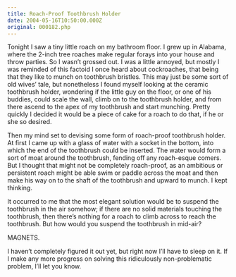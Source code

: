 ```yaml
---
title: Roach-Proof Toothbrush Holder
date: 2004-05-16T10:50:00.000Z
original: 000182.php
---
```


Tonight I saw a tiny little roach on my bathroom floor. I grew up in Alabama, where the 2-inch tree roaches make regular forays into your house and throw parties. So I wasn’t grossed out. I was a little annoyed, but mostly I was reminded of this factoid I once heard about cockroaches, that being that they like to munch on toothbrush bristles. This may just be some sort of old wives’ tale, but nonetheless I found myself looking at the ceramic toothbrush holder, wondering if the little guy on the floor, or one of his buddies, could scale the wall, climb on to the toothbrush holder, and from there ascend to the apex of my toothbrush and start munching. Pretty quickly I decided it would be a piece of cake for a roach to do that, if he or she so desired.

Then my mind set to devising some form of roach-proof toothbrush holder. At first I came up with a glass of water with a socket in the bottom, into which the end of the toothbrush could be inserted. The water would form a sort of moat around the toothbrush, fending off any roach-esque comers. But I thought that might not be completely roach-proof, as an ambitious or persistent roach might be able swim or paddle across the moat and then make his way on to the shaft of the toothbrush and upward to munch. I kept thinking.

It occurred to me that the most elegant solution would be to suspend the toothbrush in the air somehow; if there are no solid materials touching the toothbrush, then there’s nothing for a roach to climb across to reach the toothbrush. But how would you suspend the toothbrush in mid-air?

MAGNETS.

I haven’t completely figured it out yet, but right now I’ll have to sleep on it. If I make any more progress on solving this ridiculously non-problematic problem, I’ll let you know.

<!-- <div class="commentdivider"></div><span class="commentheader">9 Comments</span>

<div class="commentdivider">
<span class="commentauthorbox">Posted by Crono</span>
<span class="commentdatebox">Monday, May 17, 2004</span>
<span class="commenttimebox">12:22 PM</span>
</div>
<div class="commentbody">Crazy, but pretty cool!</div>
<div class="commentdivider">
<span class="commentauthorbox">Posted by <a href="mailto&#58;Savage_dvt&#64;yahoo&#46;com">Darius T.</a></span>
<span class="commentdatebox">Monday, May 17, 2004</span>
<span class="commenttimebox">12:23 PM</span>
</div>
<div class="commentbody">I too had a small roach problem, nothing so

significant that I needed to make a gravity

defying toothbrush, but yea, I can relate.

Ok, I don’t really know why I wrote in here

I think im just really bored…

</div>
<div class="commentdivider">
<span class="commentauthorbox">Posted by noraa</span>
<span class="commentdatebox">Tuesday, May 18, 2004</span>
<span class="commenttimebox"> 1:10 AM</span>
</div>
<div class="commentbody">I think magnets will cause your bathroom compass to go haywire… why don’t you just use an antigravity machine? Duh!</div>
<div class="commentdivider">
<span class="commentauthorbox">Posted by <a href="http://www.pascal.com/cgi-bin/mt/mt-comments.cgi?__mode=red&id=712">Raba Dawg</a></span>
<span class="commentdatebox">Thursday, May 20, 2004</span>
<span class="commenttimebox"> 7:26 PM</span>
</div>
<div class="commentbody">The whole world is scared of germs. When I bought my last toothbrush at the regular drug store, it came with one of these:

<a href="http://en.red-dot.org/274+M59271d1fec4.html">http://en.red-dot.org/274+M59271d1fec4.html</a>

Cool, because there are germs everywhere, and it’s portable.

When I was having roach nightmares, my mommy said she’d buy me this.

… <a href="http://www.purebrush.com/">http://www.purebrush.com/</a>

If all else fails, roaches are afraid of Fire Trucks.

<a href="http://shop.store.yahoo.com/sanriostore/31447.html">http://shop.store.yahoo.com/sanriostore/31447.html</a> </div>

<div class="commentdivider">
<span class="commentauthorbox">Posted by <a href="mailto&#58;cherryoneal&#64;yahoo&#46;com">Cherry</a></span>
<span class="commentdatebox">Tuesday, May 25, 2004</span>
<span class="commenttimebox"> 3:03 PM</span>
</div>
<div class="commentbody">Try again… Roaches can fly.</div>
<div class="commentdivider">
<span class="commentauthorbox">Posted by A Nice Guy</span>
<span class="commentdatebox">Tuesday, August 10, 2004</span>
<span class="commenttimebox"> 6:02 AM</span>
</div>
<div class="commentbody">I guess you can throw away your toothbrush and let your teeth rot.</div>
<div class="commentdivider">
<span class="commentauthorbox">Posted by <a href="mailto&#58;deappletree&#64;hotmail&#46;com">cheryl</a></span>
<span class="commentdatebox">Tuesday, August 10, 2004</span>
<span class="commenttimebox"> 6:04 AM</span>
</div>
<div class="commentbody">Get a container with a lid and try putting the OTHER end of the toothbrush in the water. Close the lid..duh!!</div>
<div class="commentdivider">
<span class="commentauthorbox">Posted by A Nice Guy</span>
<span class="commentdatebox">Tuesday, August 10, 2004</span>
<span class="commenttimebox"> 6:04 AM</span>
</div>
<div class="commentbody">Shouldn’t you be more afraid of the roaches getting in your mouth while you sleep.</div>
<div class="commentdivider">
<span class="commentauthorbox">Posted by 2MUCHTIMEONHANDS</span>
<span class="commentdatebox">Monday, October 17, 2005</span>
<span class="commenttimebox"> 1:09 PM</span>
</div>
<div class="commentbody">OK first you need to find out where those thing are getting in. once thats done you now need to find you some sort of amimal/pet that will attack those nasty creatures. then make sure you don’t on\ver feed the pet so that it is always looking for the roaches and not be overfeed like Garfield the Cat is on lasguna. Not that I blame Garfield cause it is jhons fault because if jhon didn’t have all that food laying around then Garfield would be hungry and kill that mouse and he also wouldn’t be so fat causr all he does is eat,sleep and push around odie. Ever notice that bully’s like Garfield are all wayts fat and the ones they pick on are skinny like odie&lt; I don’t think thats fair. Someone should stand up for the little guy. It’s almost like these small places in the world no one stands up for them when they are pushed around unless they have some thing to offer. If you don’t agree with me {that means yiur a bully} then why are we in iraq oil that’s why shouldn’t we be looking for thsat bin lidden guy. I know he anit in iraq, we had to pull that leader out a hol like a rat and what is going on with him. I would hte to be him, no where to go, in jail, eating cheesetos. they say he like those. I wonder who’s paying for all those bags. then I suppose that I………………………………….

I’m sorry what was the issue we were talking about at first? </div> -->
